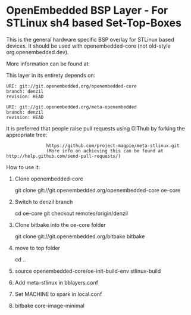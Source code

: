 OpenEmbedded BSP Layer - For STLinux sh4 based Set-Top-Boxes 
============================================================

This is the general hardware specific BSP overlay for STLinux based devices.
It should be used with openembedded-core (not old-style org.openembedded.dev).

More information can be found at:


This layer in its entirety depends on:

    URI: git://git.openembedded.org/openembedded-core
    branch: denzil 
    revision: HEAD

    URI: git://git.openembedded.org/meta-openembedded
    branch: denzil 
    revision: HEAD

It is preferred that people raise pull requests using GIThub by forking the appropriate tree:

                   https://github.com/project-magpie/meta-stlinux.git
                   (More info on achieving this can be found at http://help.github.com/send-pull-requests/)


How to use it:

1. Clone openembedded-core

    git clone git://git.openembedded.org/openembedded-core oe-core

2. Switch to denzil branch

    cd oe-core
    git checkout remotes/origin/denzil

3. Clone bitbake into the oe-core folder

    git clone git://git.openembedded.org/bitbake bitbake

4. move to top folder

    cd ..

5. source openembedded-core/oe-init-build-env stlinux-build
6. Add meta-stlinux in bblayers.conf
7. Set MACHINE to spark in local.conf
8. bitbake core-image-minimal 


